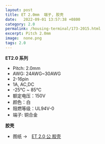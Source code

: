 ```yaml
---
layout: post
title: ET 2.0mm  端子, 胶壳
date:   2022-09-01 13:57:38 +0800
category: 2.0
permalink: /housing-terminal/173-2015.html
excerpt: Pitch 2.0mm
image:  none.png
tags: 2.0
---
```


__ET2.0 系列__

* Pitch: 2.0mm
* AWG: 24AWG~30AWG
* 2-16pin
* 1A, AC,DC
* -25℃ ~ 85℃
* 额定电压：150V
* 颜色：白
* 阻燃等级：UL94V-0
* 端子: 铜合金

__胶壳__

* 图纸 →　[ET 2.0 公 胶壳](/assets/2022/173-2016-ET20-H.pdf)